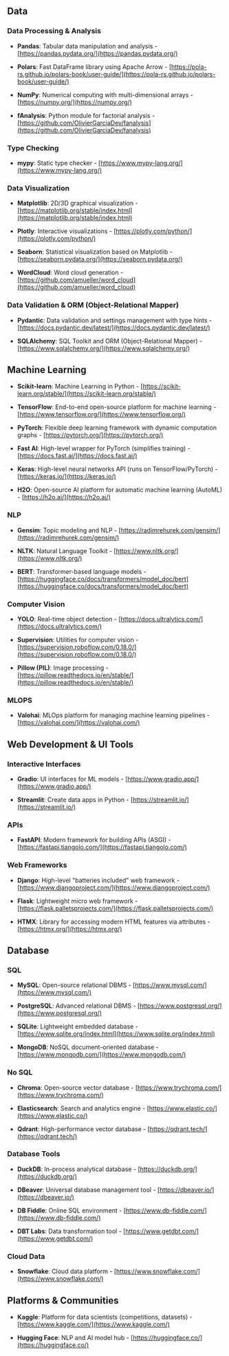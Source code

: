 ## **Data**

### **Data Processing & Analysis**

- **Pandas**: Tabular data manipulation and analysis - [https://pandas.pydata.org/](https://pandas.pydata.org/)

- **Polars**: Fast DataFrame library using Apache Arrow - [https://pola-rs.github.io/polars-book/user-guide/](https://pola-rs.github.io/polars-book/user-guide/)

- **NumPy**: Numerical computing with multi-dimensional arrays - [https://numpy.org/](https://numpy.org/)

- **fAnalysis**: Python module for factorial analysis - [https://github.com/OlivierGarciaDev/fanalysis](https://github.com/OlivierGarciaDev/fanalysis)


### **Type Checking**

- **mypy**: Static type checker - [https://www.mypy-lang.org/](https://www.mypy-lang.org/)


### **Data Visualization**

- **Matplotlib**: 2D/3D graphical visualization - [https://matplotlib.org/stable/index.html](https://matplotlib.org/stable/index.html)

- **Plotly**: Interactive visualizations - [https://plotly.com/python/](https://plotly.com/python/)

- **Seaborn**: Statistical visualization based on Matplotlib - [https://seaborn.pydata.org/](https://seaborn.pydata.org/)

- **WordCloud**: Word cloud generation - [https://github.com/amueller/word_cloud](https://github.com/amueller/word_cloud)


### **Data Validation & ORM (Object-Relational Mapper)**

- **Pydantic**: Data validation and settings management with type hints - [https://docs.pydantic.dev/latest/](https://docs.pydantic.dev/latest/)

- **SQLAlchemy**: SQL Toolkit and ORM (Object-Relational Mapper) - [https://www.sqlalchemy.org/](https://www.sqlalchemy.org/)


## **Machine Learning**

- **Scikit-learn**: Machine Learning in Python - [https://scikit-learn.org/stable/](https://scikit-learn.org/stable/)

- **TensorFlow**: End-to-end open-source platform for machine learning - [https://www.tensorflow.org/](https://www.tensorflow.org/)

- **PyTorch**: Flexible deep learning framework with dynamic computation graphs - [https://pytorch.org/](https://pytorch.org/)

- **Fast AI**: High-level wrapper for PyTorch (simplifies training) - [https://docs.fast.ai/](https://docs.fast.ai/)

- **Keras**: High-level neural networks API (runs on TensorFlow/PyTorch) - [https://keras.io/](https://keras.io/)

- **H2O**: Open-source AI platform for automatic machine learning (AutoML) - [https://h2o.ai/](https://h2o.ai/)


### **NLP**

- **Gensim**: Topic modeling and NLP - [https://radimrehurek.com/gensim/](https://radimrehurek.com/gensim/)

- **NLTK**: Natural Language Toolkit - [https://www.nltk.org/](https://www.nltk.org/)

- **BERT**: Transformer-based language models - [https://huggingface.co/docs/transformers/model_doc/bert](https://huggingface.co/docs/transformers/model_doc/bert)


### **Computer Vision**

- **YOLO**: Real-time object detection - [https://docs.ultralytics.com/](https://docs.ultralytics.com/)

- **Supervision**: Utilities for computer vision - [https://supervision.roboflow.com/0.18.0/](https://supervision.roboflow.com/0.18.0/)

- **Pillow (PIL)**: Image processing - [https://pillow.readthedocs.io/en/stable/](https://pillow.readthedocs.io/en/stable/)


### **MLOPS**

- **Valohai**: MLOps platform for managing machine learning pipelines - [https://valohai.com/](https://valohai.com/)


## **Web Development & UI Tools**

### **Interactive Interfaces**

- **Gradio**: UI interfaces for ML models - [https://www.gradio.app/](https://www.gradio.app/)

- **Streamlit**: Create data apps in Python - [https://streamlit.io/](https://streamlit.io/)


### **APIs**

- **FastAPI**: Modern framework for building APIs (ASGI) - [https://fastapi.tiangolo.com/](https://fastapi.tiangolo.com/)


### **Web Frameworks**

- **Django**: High-level "batteries included" web framework - [https://www.djangoproject.com/](https://www.djangoproject.com/)

- **Flask**: Lightweight micro web framework - [https://flask.palletsprojects.com/](https://flask.palletsprojects.com/)

- **HTMX**: Library for accessing modern HTML features via attributes - [https://htmx.org/](https://htmx.org/)


## **Database**

### **SQL**

- **MySQL**: Open-source relational DBMS - [https://www.mysql.com/](https://www.mysql.com/)

- **PostgreSQL**: Advanced relational DBMS - [https://www.postgresql.org/](https://www.postgresql.org/)

- **SQLite**: Lightweight embedded database - [https://www.sqlite.org/index.html](https://www.sqlite.org/index.html)

- **MongoDB**: NoSQL document-oriented database - [https://www.mongodb.com/](https://www.mongodb.com/)

### **No SQL**

- **Chroma**: Open-source vector database - [https://www.trychroma.com/](https://www.trychroma.com/)

- **Elasticsearch**: Search and analytics engine - [https://www.elastic.co/](https://www.elastic.co/)

- **Qdrant**: High-performance vector database - [https://qdrant.tech/](https://qdrant.tech/)


### **Database Tools**

- **DuckDB**: In-process analytical database - [https://duckdb.org/](https://duckdb.org/)

- **DBeaver**: Universal database management tool - [https://dbeaver.io/](https://dbeaver.io/)

- **DB Fiddle**: Online SQL environment - [https://www.db-fiddle.com/](https://www.db-fiddle.com/)

- **DBT Labs**: Data transformation tool - [https://www.getdbt.com/](https://www.getdbt.com/)


### **Cloud Data**

- **Snowflake**: Cloud data platform - [https://www.snowflake.com/](https://www.snowflake.com/)


## **Platforms & Communities**

- **Kaggle**: Platform for data scientists (competitions, datasets) - [https://www.kaggle.com/](https://www.kaggle.com/)

- **Hugging Face**: NLP and AI model hub - [https://huggingface.co/](https://huggingface.co/)
